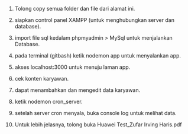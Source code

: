 1. Tolong copy semua folder dan file dari alamat ini.
2. siapkan control panel XAMPP (untuk menghubungkan server dan database).
3. import file sql kedalam phpmyadmin > MySql untuk menjalankan Database.
4. pada terminal (gitbash) ketik nodemon app untuk menyalankan app.
5. akses localhost:3000 untuk menuju laman app.
6. cek konten karyawan.
7. dapat menambahkan dan mengedit data karyawan.
8. ketik nodemon cron_server.
9. setelah server cron menyala, buka console log untuk melihat data.

10. Untuk lebih jelasnya, tolong buka Huawei Test_Zufar Irving Haris.pdf
